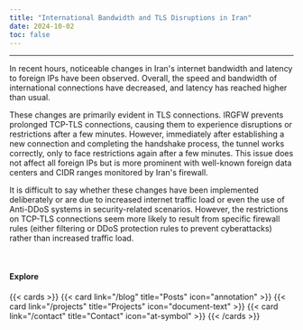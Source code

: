 ```yaml
---
title: "International Bandwidth and TLS Disruptions in Iran"
date: 2024-10-02
toc: false
---
```

---

In recent hours, noticeable changes in Iran's internet bandwidth and latency to foreign IPs have been observed. Overall, the speed and bandwidth of international connections have decreased, and latency has reached higher than usual.

These changes are primarily evident in TLS connections. IRGFW prevents prolonged TCP-TLS connections, causing them to experience disruptions or restrictions after a few minutes. However, immediately after establishing a new connection and completing the handshake process, the tunnel works correctly, only to face restrictions again after a few minutes. This issue does not affect all foreign IPs but is more prominent with well-known foreign data centers and CIDR ranges monitored by Iran's firewall.

It is difficult to say whether these changes have been implemented deliberately or are due to increased internet traffic load or even the use of Anti-DDoS systems in security-related scenarios. However, the restrictions on TCP-TLS connections seem more likely to result from specific firewall rules (either filtering or DDoS protection rules to prevent cyberattacks) rather than increased traffic load.

<br>

#### Explore
{{< cards >}}
  {{< card link="/blog" title="Posts" icon="annotation" >}}
  {{< card link="/projects" title="Projects" icon="document-text" >}}
  {{< card link="/contact" title="Contact" icon="at-symbol" >}}
{{< /cards >}}
